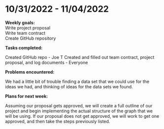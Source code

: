 # 10/31/2022 - 11/04/2022
**Weekly goals:**  
  Write project proposal  
  Write team contract  
  Create GitHub repository  
  
**Tasks completed:**
  
  Created GitHub repo - Joe T
  Created and filled out team contract, project proposal, and log documents - Everyone

**Problems encountered:**

  We had a little bit of trouble finding a data set that we could use for the ideas we had, and thinking of ideas for the data sets we found.

**Plans for next week:**

  Assuming our proposal gets approved, we will create a full outline of our project and begin implementing the actual structure of the graph that we will be using. If our proposal does not get approved, we will work to get one approved, and then take the steps previously listed.
